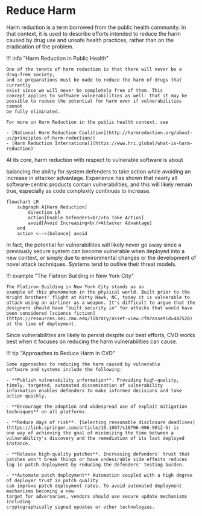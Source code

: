 # Reduce Harm


Harm reduction is a term borrowed from the public health community. In
that context, it is used to describe efforts intended to reduce the harm
caused by drug use and unsafe health practices, rather than on the
eradication of the problem.

!!! info "Harm Reduction in Public Health"

    One of the tenets of harm reduction is that there will never be a drug-free society, 
    and so preparations must be made to reduce the harm of drugs that currently
    exist since we will never be completely free of them. This
    concept applies to software vulnerabilities as well: that it may be
    possible to reduce the potential for harm even if vulnerabilities cannot
    be fully eliminated.

    For more on Harm Reduction in the public health context, see

    - [National Harm Reduction Coalition](http://harmreduction.org/about-us/principles-of-harm-reduction/)
    - [Harm Reduction International](https://www.hri.global/what-is-harm-reduction)

<!--excerpt-start-->At its core, harm reduction with respect to vulnerable software is about
balancing the ability for system defenders to take action while avoiding
an increase in attacker advantage.<!--excerpt-end--> Experience has shown that nearly all
software-centric products contain vulnerabilities, and this will likely
remain true, especially as code complexity continues to increase.

```mermaid
flowchart LR
    subgraph A[Harm Reduction]
        direction LR
        action[Enable Defenders<br/>to Take Action]
        avoid[Avoid Increasing<br/>Attacker Advantage]
    end
    action <-->|balance| avoid
```

In fact, the potential for vulnerabilities will likely never go away
since a previously secure system can become vulnerable when deployed
into a new context, or simply due to environmental changes or the
development of novel attack techniques. Systems tend to outlive their
threat models. 

!!! example "The Flatiron Building in New York City"

    The Flatiron Building in New York City stands as an
    example of this phenomenon in the physical world. Built prior to the
    Wright brothers' flight at Kitty Hawk, NC, today it is vulnerable to
    attack using an airliner as a weapon. It's difficult to argue that the
    designers should have "built security in" for attacks that would have
    been considered [science fiction](https://resources.sei.cmu.edu/library/asset-view.cfm?assetid=442528) at the time of deployment.

Since vulnerabilities are likely to persist despite our best efforts,
CVD works best when it focuses on reducing the harm vulnerabilities can
cause. 

!!! tip "Approaches to Reduce Harm in CVD"

    Some approaches to reducing the harm caused by vulnerable
    software and systems include the following:

    - **Publish vulnerability information**. Providing high-quality,
    timely, targeted, automated dissemination of vulnerability
    information enables defenders to make informed decisions and take
    action quickly.

    - **Encourage the adoption and widespread use of exploit mitigation
    techniques** on all platforms.

    - **Reduce days of risk**. [Selecting reasonable disclosure deadlines](https://link.springer.com/article/10.1007/s10796-006-9012-5) is
    one way of achieving the goal of minimizing the time between a
    vulnerability's discovery and the remediation of its last deployed
    instance. 

    - **Release high-quality patches**. Increasing defenders' trust that
    patches won't break things or have undesirable side effects reduces
    lag in patch deployment by reducing the defenders' testing burden.

    - **Automate patch deployment** Automation coupled with a high degree of deployer trust in patch quality
    can improve patch deployment rates. To avoid automated deployment mechanisms becoming a new
    target for adversaries, vendors should use secure update mechanisms including
    cryptographically signed updates or other technologies.

